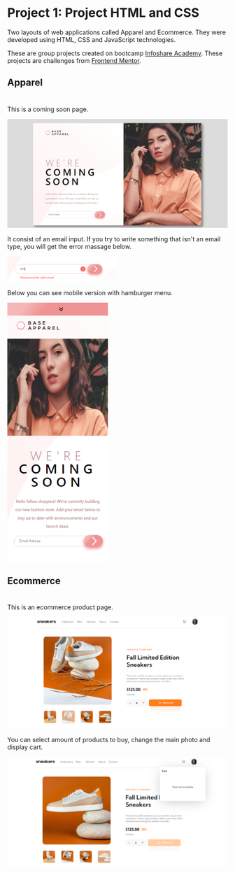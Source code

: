 # Project 1: Project HTML and CSS

Two layouts of web applications called Apparel and Ecommerce. They were developed using HTML, CSS and JavaScript technologies.

These are group projects created on bootcamp [Infoshare Academy](https://github.com/infoshareacademy/). These projects are challenges from [Frontend Mentor](https://www.frontendmentor.io/challenges).

## Apparel

#

This is a coming soon page.

![Apparel page](/src/apparel1.PNG)

It consist of an email input. If you try to write something that isn't an email type, you will get the error massage below.

<img src='./src/apparel2.png' alt='apparel' style='width: 250px'/>

Below you can see mobile version with hamburger menu.

![Apparel mobile page](/src/apparelmobile.PNG)

## Ecommerce

#

This is an ecommerce product page.

![Ecommerce page](/src/ecommerce.PNG)

You can select amount of products to buy, change the main photo and display cart.

![Ecommerce page2](/src/ecommerce2.PNG)
